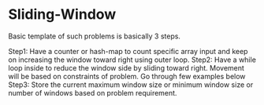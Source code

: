 # Sliding-Window


Basic template of such problems is basically 3 steps.

Step1: Have a counter or hash-map to count specific array input and keep on increasing the window toward right using outer loop.
Step2: Have a while loop inside to reduce the window side by sliding toward right. Movement will be based on constraints of problem. Go through few examples below
Step3: Store the current maximum window size or minimum window size or number of windows based on problem requirement.
